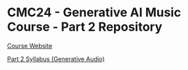 # CMC24 - Generative AI Music Course - Part 2 Repository

[Course Website](https://smc24-musicgen.github.io/)

[Part 2 Syllabus (Generative Audio)](https:lonce.github.io/smc-musicgen-course_II/syllabus_PART_II.md)